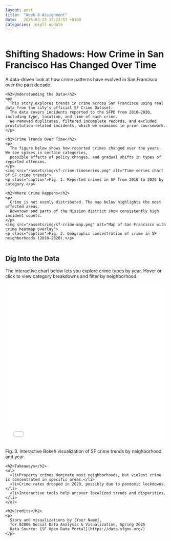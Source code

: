 ```yaml
---
layout: post
title:  "Week 8 Assignment"
date:   2025-03-23 17:22:57 +0100
categories: jekyll update
---
```

<div class="magazine-layout">
  <div class="column left">
    <h1>Shifting Shadows: How Crime in San Francisco Has Changed Over Time</h1>
    <p class="lede">
      A data-driven look at how crime patterns have evolved in San Francisco over the past decade.
    </p>

    <h2>Understanding the Data</h2>
    <p>
      This story explores trends in crime across San Francisco using real data from the city's official SF Crime Dataset. 
      The data covers incidents reported to the SFPD from 2010–2020, including type, location, and time of each crime. 
      We removed duplicates, filtered incomplete records, and excluded prostitution-related incidents, which we examined in prior coursework.
    </p>

    <h2>Crime Trends Over Time</h2>
    <p>
      The figure below shows how reported crimes changed over the years. We see spikes in certain categories, 
      possible effects of policy changes, and gradual shifts in types of reported offenses.
    </p>
    <img src="/assets/img/sf-crime-timeseries.png" alt="Time series chart of SF crime trends">
    <p class="caption">Fig. 1. Reported crimes in SF from 2010 to 2020 by category.</p>

    <h2>Where Crime Happens</h2>
    <p>
      Crime is not evenly distributed. The map below highlights the most affected areas. 
      Downtown and parts of the Mission district show consistently high incident counts.
    </p>
    <img src="/assets/img/sf-crime-map.png" alt="Map of San Francisco with crime heatmap overlay">
    <p class="caption">Fig. 2. Geographic concentration of crime in SF neighborhoods (2010–2020).</p>
  </div>

  <div class="column right">
    <h2>Dig Into the Data</h2>
    <p>
      The interactive chart below lets you explore crime types by year. 
      Hover or click to view category breakdowns and filter by neighborhood.
    </p>
    <iframe src="/assets/bokeh/sf-crime-interactive.html" width="100%" height="500" frameborder="0"></iframe>
    <p class="caption">Fig. 3. Interactive Bokeh visualization of SF crime trends by neighborhood and year.</p>

    <h2>Takeaways</h2>
    <ul>
      <li>Property crimes dominate most neighborhoods, but violent crime is concentrated in specific areas.</li>
      <li>Crime rates dropped in 2020, possibly due to pandemic lockdowns.</li>
      <li>Interactive tools help uncover localized trends and disparities.</li>
    </ul>

    <h2>Credits</h2>
    <p>
      Story and visualizations by [Your Name],  
      for 02806 Social Data Analysis & Visualization, Spring 2025  
      Data Source: [SF Open Data Portal](https://data.sfgov.org/)
    </p>
  </div>
</div>